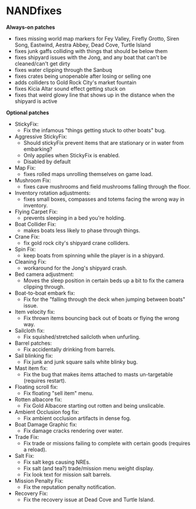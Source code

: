 # NANDfixes

**Always-on patches**
- fixes missing world map markers for Fey Valley, Firefly Grotto, Siren Song, Eastwind, Aestra Abbey, Dead Cove, Turtle Island
- fixes junk gaffs colliding with things that should be below them
- fixes shipyard issues with the Jong, and any boat that can't be cleaned/can't get dirty
- fixes water clipping through the Sanbuq
- fixes crates being unopenable after losing or selling one
- adds colliders to Gold Rock City's market fountain
- fixes Kicia Altar sound effect getting stuck on
- fixes that weird glowy line that shows up in the distance when the shipyard is active

**Optional patches**
- StickyFix: 
  - Fix the infamous "things getting stuck to other boats" bug.
- Aggressive StickyFix:
  - Should stickyFix prevent items that are stationary or in water from embarking?
  - Only applies when StickyFix is enabled.
  - Disabled by default
- Map Fix: 
  - fixes rolled maps unrolling themselves on game load.
- Mushroom Fix: 
  - fixes cave mushrooms and field mushrooms falling through the floor.
- Inventory rotation adjustments: 
  - fixes small boxes, compasses and totems facing the wrong way in inventory.
- Flying Carpet Fix: 
  - prevents sleeping in a bed you're holding.
- Boat Collider Fix: 
  - makes boats less likely to phase through things.
- Crane Fix: 
  - fix gold rock city's shipyard crane colliders.
- Spin Fix: 
  - keep boats from spinning while the player is in a shipyard.
- Cleaning Fix: 
  - workaround for the Jong's shipyard crash.
- Bed camera adjustment: 
  - Moves the sleep position in certain beds up a bit to fix the camera clipping through.
- Boat-to-boat embark fix: 
  - Fix for the "falling through the deck when jumping between boats" issue.
- Item velocity fix: 
  - Fix thrown items bouncing back out of boats or flying the wrong way.
- Sailcloth fix: 
  - Fix squished/stretched sailcloth when unfurling.
- Barrel patches: 
  - Fix accidentally drinking from barrels.
- Sail blinking fix: 
  - Fix junk and junk square sails white blinky bug.
- Mast item fix: 
  - Fix the bug that makes items attached to masts un-targetable (requires restart).
- Floating scroll fix: 
  - Fix floating "sell item" menu.
- Rotten albacore fix: 
  - Fix Gold Albacore starting out rotten and being unslicable.
- Ambient Occlusion fog fix: 
  - Fix ambient occlusion artifacts in dense fog.
- Boat Damage Graphic fix: 
  - Fix damage cracks rendering over water.
- Trade Fix: 
  - Fix trade or missions failing to complete with certain goods (requires a reload).
- Salt Fix: 
  - Fix salt kegs causing NREs.
  - Fix salt (and tea?) trade/mission menu weight display.
  - Fix look text for mission salt barrels.
- Mission Penalty Fix: 
  - Fix the reputation penalty notification.
- Recovery Fix: 
  - Fix the recovery issue at Dead Cove and Turtle Island.
